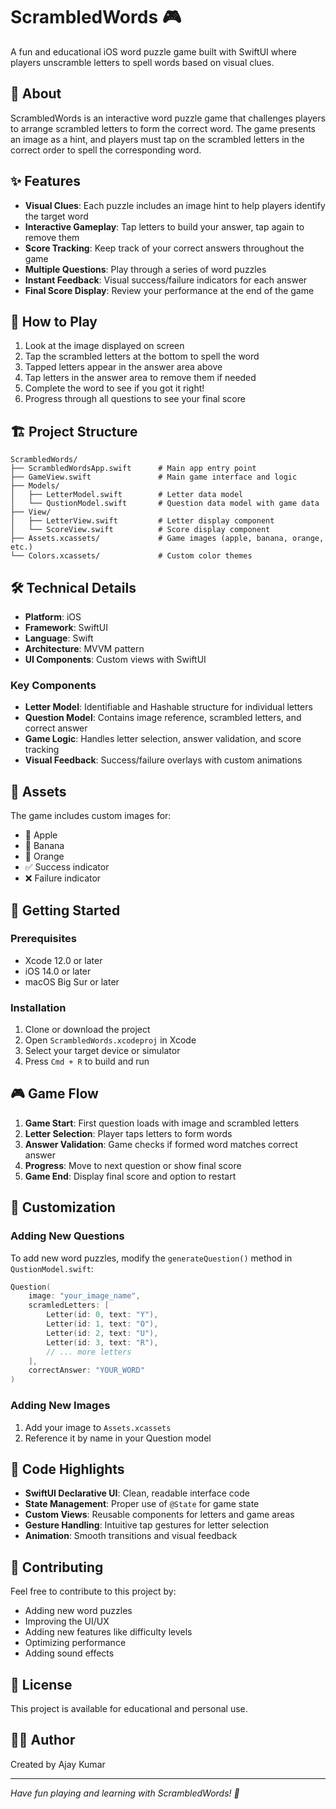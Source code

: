# ScrambledWords 🎮

A fun and educational iOS word puzzle game built with SwiftUI where players unscramble letters to spell words based on visual clues.

## 📱 About

ScrambledWords is an interactive word puzzle game that challenges players to arrange scrambled letters to form the correct word. The game presents an image as a hint, and players must tap on the scrambled letters in the correct order to spell the corresponding word.

## ✨ Features

- **Visual Clues**: Each puzzle includes an image hint to help players identify the target word
- **Interactive Gameplay**: Tap letters to build your answer, tap again to remove them
- **Score Tracking**: Keep track of your correct answers throughout the game
- **Multiple Questions**: Play through a series of word puzzles
- **Instant Feedback**: Visual success/failure indicators for each answer
- **Final Score Display**: Review your performance at the end of the game

## 🎯 How to Play

1. Look at the image displayed on screen
2. Tap the scrambled letters at the bottom to spell the word
3. Tapped letters appear in the answer area above
4. Tap letters in the answer area to remove them if needed
5. Complete the word to see if you got it right!
6. Progress through all questions to see your final score

## 🏗️ Project Structure

```
ScrambledWords/
├── ScrambledWordsApp.swift      # Main app entry point
├── GameView.swift               # Main game interface and logic
├── Models/
│   ├── LetterModel.swift        # Letter data model
│   └── QustionModel.swift       # Question data model with game data
├── View/
│   ├── LetterView.swift         # Letter display component
│   └── ScoreView.swift          # Score display component
├── Assets.xcassets/             # Game images (apple, banana, orange, etc.)
└── Colors.xcassets/             # Custom color themes
```

## 🛠️ Technical Details

- **Platform**: iOS
- **Framework**: SwiftUI
- **Language**: Swift
- **Architecture**: MVVM pattern
- **UI Components**: Custom views with SwiftUI

### Key Components

- **Letter Model**: Identifiable and Hashable structure for individual letters
- **Question Model**: Contains image reference, scrambled letters, and correct answer
- **Game Logic**: Handles letter selection, answer validation, and score tracking
- **Visual Feedback**: Success/failure overlays with custom animations

## 🎨 Assets

The game includes custom images for:
- 🍎 Apple
- 🍌 Banana  
- 🍊 Orange
- ✅ Success indicator
- ❌ Failure indicator

## 🚀 Getting Started

### Prerequisites

- Xcode 12.0 or later
- iOS 14.0 or later
- macOS Big Sur or later

### Installation

1. Clone or download the project
2. Open `ScrambledWords.xcodeproj` in Xcode
3. Select your target device or simulator
4. Press `Cmd + R` to build and run

## 🎮 Game Flow

1. **Game Start**: First question loads with image and scrambled letters
2. **Letter Selection**: Player taps letters to form words
3. **Answer Validation**: Game checks if formed word matches correct answer
4. **Progress**: Move to next question or show final score
5. **Game End**: Display final score and option to restart

## 🔧 Customization

### Adding New Questions

To add new word puzzles, modify the `generateQuestion()` method in `QustionModel.swift`:

```swift
Question(
    image: "your_image_name",
    scramledLetters: [
        Letter(id: 0, text: "Y"),
        Letter(id: 1, text: "O"),
        Letter(id: 2, text: "U"),
        Letter(id: 3, text: "R"),
        // ... more letters
    ],
    correctAnswer: "YOUR_WORD"
)
```

### Adding New Images

1. Add your image to `Assets.xcassets`
2. Reference it by name in your Question model

## 📝 Code Highlights

- **SwiftUI Declarative UI**: Clean, readable interface code
- **State Management**: Proper use of `@State` for game state
- **Custom Views**: Reusable components for letters and game areas
- **Gesture Handling**: Intuitive tap gestures for letter selection
- **Animation**: Smooth transitions and visual feedback

## 🤝 Contributing

Feel free to contribute to this project by:
- Adding new word puzzles
- Improving the UI/UX
- Adding new features like difficulty levels
- Optimizing performance
- Adding sound effects

## 📄 License

This project is available for educational and personal use.

## 👨‍💻 Author

Created by Ajay Kumar

---

*Have fun playing and learning with ScrambledWords! 🎯*
